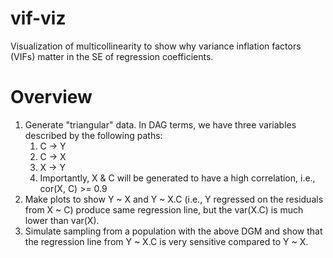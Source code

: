 # vif-viz
Visualization of multicollinearity to show why variance inflation factors (VIFs) matter in the SE of regression coefficients. 

# Overview
1. Generate "triangular" data. In DAG terms, we have three variables described by the following paths:
    1. C -> Y
    2. C -> X
    3. X -> Y
    4. Importantly, X & C will be generated to have a high correlation, i.e., cor(X, C) >= 0.9
2. Make plots to show Y ~ X and Y ~ X.C (i.e., Y regressed on the residuals from X ~ C) produce same regression line, but the var(X.C) is much lower than var(X).
3. Simulate sampling from a population with the above DGM and show that the regression line from Y ~ X.C is very sensitive compared to Y ~ X. 
